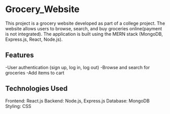 # Grocery_Website
This project is a grocery website developed as part of a college project. The website allows users to browse, search, and buy groceries online(payment is not integrated). The application is built using the MERN stack (MongoDB, Express.js, React, Node.js).
## Features
-User authentication (sign up, log in, log out)
-Browse and search for groceries
-Add items to cart
## Technologies Used
Frontend: React.js
Backend: Node.js, Express.js
Database: MongoDB
Styling: CSS

